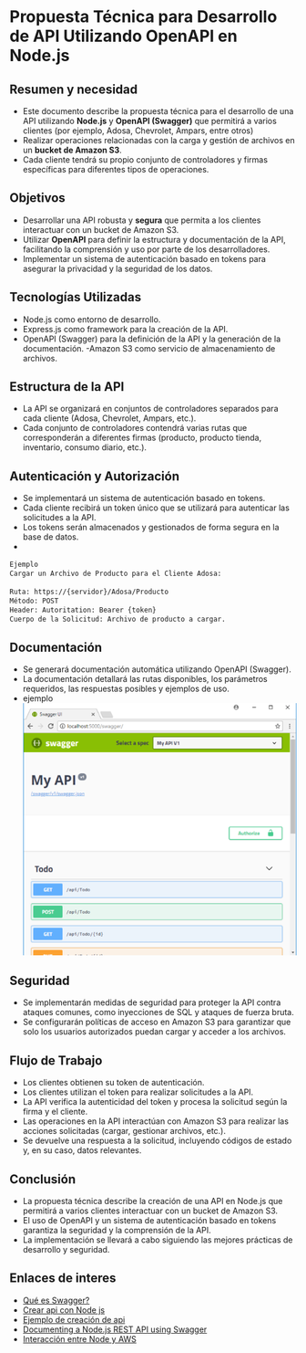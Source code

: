 # Propuesta Técnica para Desarrollo de API Utilizando OpenAPI en Node.js

## Resumen y necesidad
  - Este documento describe la propuesta técnica para el desarrollo de una API utilizando **Node.js** y **OpenAPI (Swagger)** que permitirá a varios clientes (por ejemplo, Adosa, Chevrolet, Ampars, entre otros) 
  - Realizar operaciones relacionadas con la carga y gestión de archivos en un **bucket de Amazon S3**. 
  - Cada cliente tendrá su propio conjunto de controladores y firmas específicas para diferentes tipos de operaciones.

## Objetivos

- Desarrollar una API robusta y **segura** que permita a los clientes interactuar con un bucket de Amazon S3.
- Utilizar **OpenAPI** para definir la estructura y documentación de la API, facilitando la comprensión y uso por parte de los desarrolladores.
- Implementar un sistema de autenticación basado en tokens para asegurar la privacidad y la seguridad de los datos.

## Tecnologías Utilizadas

- Node.js como entorno de desarrollo.
- Express.js como framework para la creación de la API.
- OpenAPI (Swagger) para la definición de la API y la generación de la documentación.
-Amazon S3 como servicio de almacenamiento de archivos.

## Estructura de la API

- La API se organizará en conjuntos de controladores separados para cada cliente (Adosa, Chevrolet, Ampars, etc.).
- Cada conjunto de controladores contendrá varias rutas que corresponderán a diferentes firmas (producto, producto tienda, inventario, consumo diario, etc.).

## Autenticación y Autorización

- Se implementará un sistema de autenticación basado en tokens.
- Cada cliente recibirá un token único que se utilizará para autenticar las solicitudes a la API.
- Los tokens serán almacenados y gestionados de forma segura en la base de datos.
- 

    Ejemplo
    Cargar un Archivo de Producto para el Cliente Adosa:

    Ruta: https://{servidor}/Adosa/Producto
    Método: POST
    Header: Autoritation: Bearer {token}
    Cuerpo de la Solicitud: Archivo de producto a cargar.

## Documentación

- Se generará documentación automática utilizando OpenAPI (Swagger).
- La documentación detallará las rutas disponibles, los parámetros requeridos, las respuestas posibles y ejemplos de uso.
- ejemplo 
    ![Alt text](image.png)

## Seguridad

- Se implementarán medidas de seguridad para proteger la API contra ataques comunes, como inyecciones de SQL y ataques de fuerza bruta.
- Se configurarán políticas de acceso en Amazon S3 para garantizar que solo los usuarios autorizados puedan cargar y acceder a los archivos.

## Flujo de Trabajo

- Los clientes obtienen su token de autenticación.
- Los clientes utilizan el token para realizar solicitudes a la API.
- La API verifica la autenticidad del token y procesa la solicitud según la firma y el cliente.
- Las operaciones en la API interactúan con Amazon S3 para realizar las acciones solicitadas (cargar, gestionar archivos, etc.).
- Se devuelve una respuesta a la solicitud, incluyendo códigos de estado y, en su caso, datos relevantes.

## Conclusión
- La propuesta técnica describe la creación de una API en Node.js que permitirá a varios clientes interactuar con un bucket de Amazon S3. 
- El uso de OpenAPI y un sistema de autenticación basado en tokens garantiza la seguridad y la comprensión de la API. 
- La implementación se llevará a cabo siguiendo las mejores prácticas de desarrollo y seguridad.

## Enlaces de interes
- [Qué es Swagger?](https://www.chakray.com/es/swagger-y-swagger-ui-por-que-es-imprescindible-para-tus-apis/)
- [Crear api con Node js](https://juanda.gitbooks.io/webapps/content/api/creacion_de_una_api_con_nodejs.html)
- [Ejemplo de creación de api](https://www.youtube.com/watch?v=bK3AJfs7qNY&t=2s)
- [Documenting a Node.js REST API using Swagger](https://www.section.io/engineering-education/documenting-node-js-rest-api-using-swagger/)
- [Interacción entre Node y AWS](https://docs.aws.amazon.com/es_es/sdk-for-javascript/v2/developer-guide/s3-node-examples.html)
